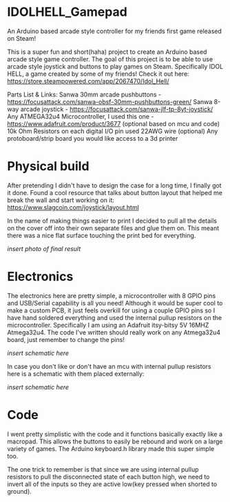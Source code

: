 # IDOLHELL_Gamepad
An Arduino based arcade style controller for my friends first game released on Steam!

This is a super fun and short(haha) project to create an Arduino based arcade style game controller.
The goal of this project is to be able to use arcade style joystick and buttons to play games on Steam.
Specifically IDOL HELL, a game created by some of my friends! Check it out here: https://store.steampowered.com/app/2067470/Idol_Hell/

Parts List & Links:
Sanwa 30mm arcade pushbuttons - https://focusattack.com/sanwa-obsf-30mm-pushbuttons-green/
Sanwa 8-way arcade joystick - https://focusattack.com/sanwa-jlf-tp-8yt-joystick/
Any ATMEGA32u4 Microcontroller, I used this one - https://www.adafruit.com/product/3677
(optional based on mcu and code) 10k Ohm Resistors on each digital I/O pin used
22AWG wire
(optional) Any protoboard/strip board you would like
access to a 3d printer

# Physical build

After pretending I didn't have to design the case for a long time, I finally got it done. Found a cool resource that talks about button layout that helped me break the wall and start working on it: https://www.slagcoin.com/joystick/layout.html

In the name of making things easier to print I decided to pull all the details on the cover off into their own separate files and glue them on. This meant there was a nice flat surface touching the print bed for everything.

*insert photo of final result*

# Electronics

The electronics here are pretty simple, a microcontroller with 8 GPIO pins and USB/Serial capability is all you need!
Although it would be super cool to make a custom PCB, it just feels overkill for using a couple GPIO pins so I have hand soldered everything and used the internal pullup resistors on the microcontroller.
Specifically I am using an Adafruit itsy-bitsy 5V 16MHZ Atmega32u4. The code I've written should really work on any Atmega32u4 board, just remember to change the pins!


*insert schematic here*

In case you don't like or don't have an mcu with internal pullup resistors here is a schematic with them placed externally:

*insert schematic here*

# Code

I went pretty simplistic with the code and it functions basically exactly like a macropad. This allows the buttons to easily be rebound and work on a large variety of games.
The Arduino keyboard.h library made this super simple too.

The one trick to remember is that since we are using internal pullup resistors to pull the disconnected state of each button high, we need to invert all of the inputs so they are active low(key pressed when shorted to ground).

